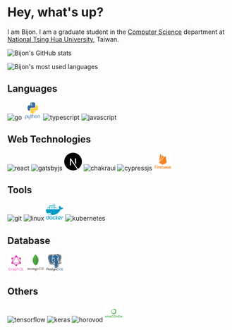 # Hey, what's up?

I am Bijon. I am a graduate student in the [Computer Science](https://dcs.site.nthu.edu.tw/) department at [National Tsing Hua University](https://www.nthu.edu.tw/), Taiwan.

![Bijon's GitHub stats](https://github-readme-stats.vercel.app/api?username=bsraya&theme=radical&hide_border=true)

![Bijon's most used languages](https://github-readme-stats.vercel.app/api/top-langs/?username=bsraya&theme=radical&hide_border=true)

<h2>Languages</h2>
<span>
    <img src="https://www.vectorlogo.zone/logos/golang/golang-icon.svg" alt="go" width="40" height="40" />
    <img src="https://raw.githubusercontent.com/devicons/devicon/master/icons/python/python-original-wordmark.svg" alt="python" width="40" height="40" />
    <img src="https://www.vectorlogo.zone/logos/typescriptlang/typescriptlang-icon.svg" alt="typescript" width="40" height="40" />
    <img src="https://raw.githubusercontent.com/detain/svg-logos/master/svg/javascript.svg" alt="javascript" width="40" height="40" />
</span>

<h2>Web Technologies</h2>
<span>
    <img src="https://www.vectorlogo.zone/logos/reactjs/reactjs-icon.svg" alt="react" width="40" height="40" />
    <img src="https://www.vectorlogo.zone/logos/gatsbyjs/gatsbyjs-icon.svg" alt="gatsbyjs" width="40" height="40" />
    <img src="https://raw.githubusercontent.com/devicons/devicon/master/icons/nextjs/nextjs-original.svg" alt="nextjs" width="40" height="40" />
    <img src="https://raw.githubusercontent.com/get-icon/geticon/master/icons/chakra-icon.svg" alt="chakraui" width="40" height="40" />
    <img src="https://raw.githubusercontent.com/simple-icons/simple-icons/master/icons/cypress.svg" alt="cypressjs" width="40" height="40" />
    <img src="https://raw.githubusercontent.com/devicons/devicon/master/icons/firebase/firebase-plain-wordmark.svg" alt="firebase" width="40" height="40" />
</span>

<h2>Tools</h2>
<span>
    <img src="https://www.vectorlogo.zone/logos/git-scm/git-scm-icon.svg" alt="git" width="40" height="40" />
    <img src="https://www.vectorlogo.zone/logos/linux/linux-icon.svg" alt="linux" width="40" height="40" />
    <img src="https://raw.githubusercontent.com/devicons/devicon/master/icons/docker/docker-plain-wordmark.svg" alt="docker" width="40" height="40" />
    <img src="https://raw.githubusercontent.com/wappalyzer/wappalyzer/master/src/drivers/webextension/images/icons/Kubernetes.svg" alt="kubernetes" width="40" height="40" />
</span>

<h2>Database</h2>
<span>
    <img src="https://raw.githubusercontent.com/devicons/devicon/master/icons/graphql/graphql-plain-wordmark.svg" alt="graphql" width="40" height="40" />
    <img src="https://raw.githubusercontent.com/devicons/devicon/master/icons/mongodb/mongodb-original-wordmark.svg" alt="mongodb" width="40" height="40" />
    <img src="https://raw.githubusercontent.com/devicons/devicon/master/icons/postgresql/postgresql-original-wordmark.svg" alt="graphql" width="40" height="40" />
</span>

<h2>Others</h2>
<span>
    <img src="https://raw.githubusercontent.com/gilbarbara/logos/master/logos/tensorflow.svg" alt="tensorflow" width="40" height="40" />
    <img src="https://raw.githubusercontent.com/valohai/ml-logos/master/keras.svg" alt="keras" width="40" height="40" />
    <img src="https://user-images.githubusercontent.com/16640218/34506318-84d0c06c-efe0-11e7-8831-0425772ed8f2.png" alt="horovod" width="40" height="40" />
    <img src="https://raw.githubusercontent.com/devicons/devicon/master/icons/anaconda/anaconda-original-wordmark.svg" alt="anaconda" width="40" height="40" />
</span>